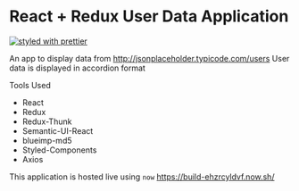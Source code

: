 # React + Redux User Data Application

[![styled with prettier](https://img.shields.io/badge/styled_with-prettier-ff69b4.svg)](https://github.com/prettier/prettier)

An app to display data from http://jsonplaceholder.typicode.com/users
User data is displayed in accordion format

Tools Used
- React
- Redux
- Redux-Thunk
- Semantic-UI-React
- blueimp-md5
- Styled-Components
- Axios

This application is hosted live using `now` https://build-ehzrcyldvf.now.sh/